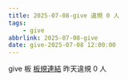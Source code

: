 ```yaml
---
title: 2025-07-08-give 違規 0 人
tags:
    - give
abbrlink: 2025-07-08-give
date: give-2025-07-08 12:00:00
---
```

give 板 [板規連結](https://www.ptt.cc/bbs/give/M.1612495900.A.C32.html)
昨天違規 0 人
